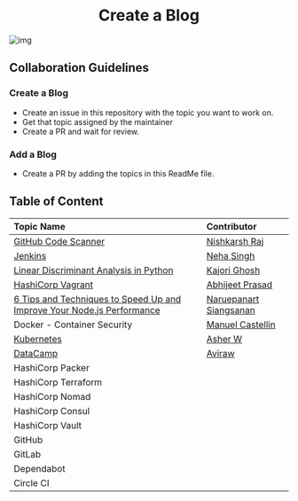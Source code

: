 <h1 align="center">Create a Blog</h1>

![img](img/blog.png)

## Collaboration Guidelines

### Create a Blog

* Create an issue in this repository with the topic you want to work on.
* Get that topic assigned by the maintainer
* Create a PR and wait for review.

### Add a Blog

* Create a PR by adding the topics in this ReadMe file.

## Table of Content

| Topic Name | Contributor |
| :-- | :-- |
| [GitHub Code Scanner](GitHub-CodeScanning.md) | [Nishkarsh Raj](https://www.github.com/NishkarshRaj) |
| [Jenkins](Installation-of-Jenkins-and-Simple-job.md) | [Neha Singh](https://github.com/Nehasingh1300) |
| [Linear Discriminant Analysis in Python](Linear_Discriminant_Analysis.md) | [Kajori Ghosh](https://www.github.com/Kajori4) |
| [HashiCorp Vagrant](Vagrant.md) | [Abhijeet Prasad](https://www.github.com/kudoabhijeet) |
| [6 Tips and Techniques to Speed Up and Improve Your Node.js Performance](6-techniques-nodejs.md) | [Naruepanart Siangsanan](https://github.com/naruepanart) |
| Docker - Container Security | [Manuel Castellin](https://www.github.com/mcastellin) |
| [Kubernetes](Kubernetes.md) |[Asher W](https://github.com/whiskerwind) |
| [DataCamp](DataCamp.md) | [Aviraw](https://github.com/aviraw) |
| HashiCorp Packer |  |
| HashiCorp Terraform | |
| HashiCorp Nomad | |
| HashiCorp Consul | |
| HashiCorp Vault | |
| GitHub | |
| GitLab | |
| Dependabot | |
| Circle CI | |
